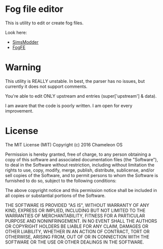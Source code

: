 # Fog file editor
This is utility to edit or create fog files.

Look here:
* [SimsModder](https://cos.ovh/sims-modder-1-0/)
* [FogFE](https://cos.ovh/fog-file-editor-0.2/)

# Warning
This utility is REALLY unstable. In best, the parser has no issues, but currently it does not support comments.

You're able to edit ONLY upstream and entries (super['upstream'] & data).

I am aware that the code is poorly written. I am open for every improvement.

# License
The MIT License (MIT)
Copyright (c) 2016 Chameleon OS

Permission is hereby granted, free of charge, to any person obtaining a copy of this software and associated documentation files (the "Software"), to deal in the Software without restriction, including without limitation the rights to use, copy, modify, merge, publish, distribute, sublicense, and/or sell copies of the Software, and to permit persons to whom the Software is furnished to do so, subject to the following conditions:

The above copyright notice and this permission notice shall be included in all copies or substantial portions of the Software.

THE SOFTWARE IS PROVIDED "AS IS", WITHOUT WARRANTY OF ANY KIND, EXPRESS OR IMPLIED, INCLUDING BUT NOT LIMITED TO THE WARRANTIES OF MERCHANTABILITY, FITNESS FOR A PARTICULAR PURPOSE AND NONINFRINGEMENT. IN NO EVENT SHALL THE AUTHORS OR COPYRIGHT HOLDERS BE LIABLE FOR ANY CLAIM, DAMAGES OR OTHER LIABILITY, WHETHER IN AN ACTION OF CONTRACT, TORT OR OTHERWISE, ARISING FROM, OUT OF OR IN CONNECTION WITH THE SOFTWARE OR THE USE OR OTHER DEALINGS IN THE SOFTWARE.